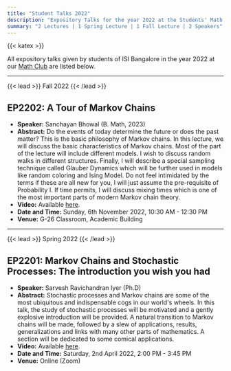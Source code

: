 ```yaml
---
title: "Student Talks 2022"
description: "Expository Talks for the year 2022 at the Students' Math Club at Indian Statistical Institute, Bangalore."
summary: "2 Lectures | 1 Spring Lecture | 1 Fall Lecture | 2 Speakers"
---
```


{{< katex >}}

All expository talks given by students of ISI Bangalore in the year 2022 at our [Math Club](/) are listed below.

---

{{< lead >}}
Fall 2022
{{< /lead >}}

## EP2202: A Tour of Markov Chains

- **Speaker:** Sanchayan Bhowal (B. Math, 2023)
- **Abstract:** Do the events of today determine the future or does the past matter? This is the basic philosophy of Markov chains. In this lecture, we will discuss the basic characteristics of Markov chains. Most of the part of the lecture will include different models. I wish to discuss random walks in different structures. Finally, I will describe a special sampling technique called Glauber Dynamics which will be further used in models like random coloring and Ising Model. Do not feel intimidated by the terms if these are all new for you, I will just assume the pre-requisite of Probability I. If time permits, I will discuss mixing times which is one of the most important parts of modern Markov chain theory.
- **Video:** Available [here](https://youtu.be/Add6dpfNkA8).
- **Date and Time:** Sunday, 6th November 2022, 10:30 AM - 12:30 PM
- **Venue:** G-26 Classroom, Academic Building

---

{{< lead >}}
Spring 2022
{{< /lead >}}

## EP2201: Markov Chains and Stochastic Processes: The introduction you wish you had

- **Speaker:** Sarvesh Ravichandran Iyer (Ph.D)
- **Abstract:** Stochastic processes and Markov chains are some of the most ubiquitous and indispensable cogs in our world's wheels. In this talk, the study of stochastic processes will be motivated and a gently explosive introduction will be provided. A natural transition to Markov chains will be made, followed by a slew of applications, results, generalizations and links with many other parts of mathematics. A section will be dedicated to some comical applications.
- **Video:** Available [here](https://www.youtube.com/playlist?list=PL0l3kv-aP9d_R3SLLTi2OJgHndxZeapnq).
- **Date and Time:** Saturday, 2nd April 2022, 2:00 PM - 3:45 PM
- **Venue:** Online (Zoom)
